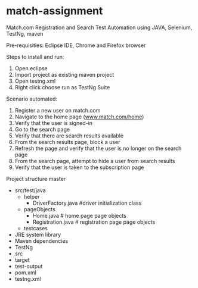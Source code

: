 # match-assignment
Match.com Registration and Search Test Automation using JAVA, Selenium, TestNg, maven

Pre-requisities: Eclipse IDE, Chrome and Firefox browser 

Steps to install and run:
  1. Open eclipse
  2. Import project as existing maven project
  3. Open testng.xml 
  4. Right click choose run as TestNg Suite

Scenario automated:
  1. Register a new user on match.com 
  2. Navigate to the home page (www.match.com/home) 
  3. Verify that the user is signed-in
  4. Go to the search page
  5. Verify that there are search results available
  6. From the search results page, block a user
  7. Refresh the page and verify that the user is no longer on the search page
  8. From the search page, attempt to hide a user from search results
  9. Verify that the user is taken to the subscription page

Project structure
master
 - src/test/java
    - helper
        - DriverFactory.java #driver initialization class
    - pageObjects
        - Home.java # home page page objects
        - Registration.java # registration page page objects
    - testcases
 - JRE system library
 - Maven dependencies
 - TestNg
 - src
 - target
 - test-output
 - pom.xml
 - testng.xml
